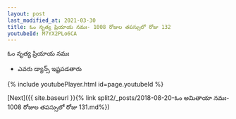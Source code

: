 ```yaml
---
layout: post
last_modified_at: 2021-03-30
title: ఓం నృత్య ప్రియాయ నమః- 1008 రోజుల తపస్సులో రోజు 132
youtubeId: M7YX2PLo6CA
---
```

 
 
 ఓం నృత్య ప్రియాయ నమః  
 
 -  ఎవరు డ్యాన్స్ ఇష్టపడతారు 
 
  
 
  
 
 
 
 
 
 


{% include youtubePlayer.html id=page.youtubeId %}
 
[Next]({{ site.baseurl }}{% link  split2/_posts/2018-08-20-ఓం అమితాయా నమః- 1008 రోజుల తపస్సులో రోజు 131.md%})
 

